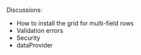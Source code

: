 Discussions:
* How to install the grid for multi-field rows
* Validation errors
* Security
* dataProvider

